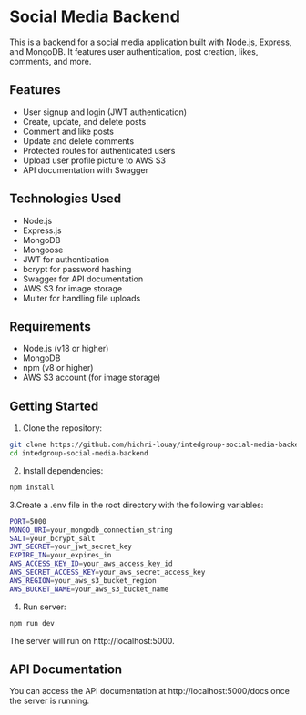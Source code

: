 # Social Media Backend

This is a backend for a social media application built with Node.js, Express, and MongoDB. It features user authentication, post creation, likes, comments, and more.

## Features

- User signup and login (JWT authentication)
- Create, update, and delete posts
- Comment and like posts
- Update and delete comments
- Protected routes for authenticated users
- Upload user profile picture to AWS S3
- API documentation with Swagger

## Technologies Used

- Node.js
- Express.js
- MongoDB
- Mongoose
- JWT for authentication
- bcrypt for password hashing
- Swagger for API documentation
- AWS S3 for image storage
- Multer for handling file uploads

## Requirements

- Node.js (v18 or higher)
- MongoDB
- npm (v8 or higher)
- AWS S3 account (for image storage)

## Getting Started

1. Clone the repository:

```bash
git clone https://github.com/hichri-louay/intedgroup-social-media-backend.git
cd intedgroup-social-media-backend
```

2. Install dependencies:

```bash
npm install
```

3.Create a .env file in the root directory with the following variables:

```bash
PORT=5000
MONGO_URI=your_mongodb_connection_string
SALT=your_bcrypt_salt
JWT_SECRET=your_jwt_secret_key
EXPIRE_IN=your_expires_in
AWS_ACCESS_KEY_ID=your_aws_access_key_id
AWS_SECRET_ACCESS_KEY=your_aws_secret_access_key
AWS_REGION=your_aws_s3_bucket_region
AWS_BUCKET_NAME=your_aws_s3_bucket_name
```

4. Run server:
```bash
npm run dev
```

The server will run on http://localhost:5000.


## API Documentation

You can access the API documentation at http://localhost:5000/docs once the server is running.
